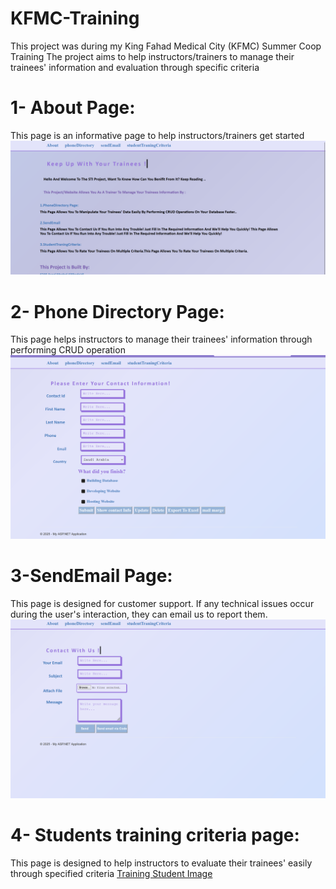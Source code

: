 # KFMC-Training

This project was during my King Fahad Medical City (KFMC) Summer Coop Training
The project aims to help instructors/trainers to manage their trainees' information and evaluation through specific criteria

# 1- About Page:
This page is an informative page to help instructors/trainers get started
![About Page](https://github.com/xAseelx/KFMC-Training/blob/main/About-Page.png)

# 2- Phone Directory Page:
This page helps instructors to manage their trainees' information through performing CRUD operation
![Phone Directory](https://github.com/xAseelx/KFMC-Training/blob/main/Phone-Directory.png)

# 3-SendEmail Page:
This page is designed for customer support. If any technical issues occur during the user's interaction, they can email us to report them.
![Send Email](https://github.com/xAseelx/KFMC-Training/blob/main/Send-Email.png)

# 4- Students training criteria page:
This page is designed to help instructors to evaluate their trainees' easily through specified criteria 
[Training Student Image](https://github.com/xAseelx/KFMC-Training/blob/main/Training-Student.png)

